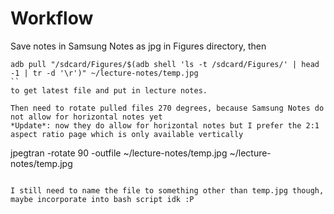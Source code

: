 # Workflow

Save notes in Samsung Notes as jpg in Figures directory, then
```
adb pull "/sdcard/Figures/$(adb shell 'ls -t /sdcard/Figures/' | head -1 | tr -d '\r')" ~/lecture-notes/temp.jpg
``
to get latest file and put in lecture notes.

Then need to rotate pulled files 270 degrees, because Samsung Notes do not allow for horizontal notes yet
*Update*: now they do allow for horizontal notes but I prefer the 2:1 aspect ratio page which is only available vertically
```
jpegtran -rotate 90 -outfile ~/lecture-notes/temp.jpg ~/lecture-notes/temp.jpg
```

I still need to name the file to something other than temp.jpg though, maybe incorporate into bash script idk :P
